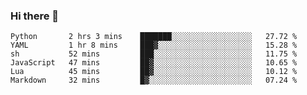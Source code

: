 ### Hi there 👋

<!--
**gustavkrist/gustavkrist** is a ✨ _special_ ✨ repository because its `README.md` (this file) appears on your GitHub profile.

Here are some ideas to get you started:

- 🔭 I’m currently working on ...
- 🌱 I’m currently learning ...
- 👯 I’m looking to collaborate on ...
- 🤔 I’m looking for help with ...
- 💬 Ask me about ...
- 📫 How to reach me: ...
- 😄 Pronouns: ...
- ⚡ Fun fact: ...
-->

<!--START_SECTION:waka-->

```text
Python       2 hrs 3 mins    ███████░░░░░░░░░░░░░░░░░░   27.72 %
YAML         1 hr 8 mins     ███▓░░░░░░░░░░░░░░░░░░░░░   15.28 %
sh           52 mins         ███░░░░░░░░░░░░░░░░░░░░░░   11.75 %
JavaScript   47 mins         ██▓░░░░░░░░░░░░░░░░░░░░░░   10.65 %
Lua          45 mins         ██▓░░░░░░░░░░░░░░░░░░░░░░   10.12 %
Markdown     32 mins         █▓░░░░░░░░░░░░░░░░░░░░░░░   07.24 %
```

<!--END_SECTION:waka-->
